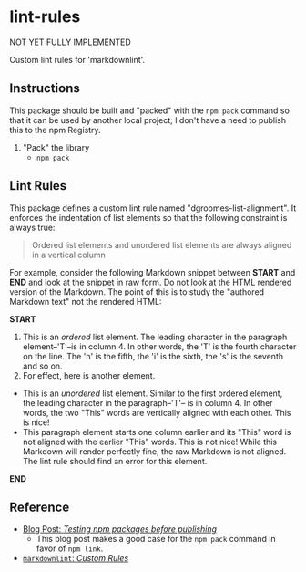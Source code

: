 # lint-rules

NOT YET FULLY IMPLEMENTED

Custom lint rules for 'markdownlint'.

## Instructions

This package should be built and "packed" with the `npm pack` command so that it can be used by another local project; I
don't have a need to publish this to the npm Registry.

1. "Pack" the library 
   * `npm pack`
    
## Lint Rules

This package defines a custom lint rule named "dgroomes-list-alignment". It enforces the indentation of list elements so
that the following constraint is always true:

> Ordered list elements and unordered list elements are always aligned in a vertical column

For example, consider the following Markdown snippet between **START** and **END** and look at the snippet in raw form.
Do not look at the HTML rendered version of the Markdown. The point of this is to study the "authored Markdown text" not the
rendered HTML:

**START**

1. This is an *ordered* list element. The leading character in the paragraph element–'T'–is in column 4. In other words,
   the 'T' is the fourth character on the line. The 'h' is the fifth, the 'i' is the sixth, the 's' is the seventh and so
   on.
1. For effect, here is another element.

*  This is an *unordered* list element. Similar to the first ordered element, the leading character in the paragraph–'T'–
   is in column 4. In other words, the two "This" words are vertically aligned with each other. This is nice!
* This paragraph element starts one column earlier and its "This" word is not aligned with the earlier "This" words. This
  is not nice! While this Markdown will render perfectly fine, the raw Markdown is not aligned. The lint rule should find
  an error for this element.

**END**

## Reference

* [Blog Post: *Testing npm packages before publishing*](https://medium.com/@vcarl/problems-with-npm-link-and-an-alternative-4dbdd3e66811)
  * This blog post makes a good case for the `npm pack` command in favor of `npm link`.
* [`markdownlint`: *Custom Rules*](https://github.com/DavidAnson/markdownlint/blob/main/doc/CustomRules.md)
